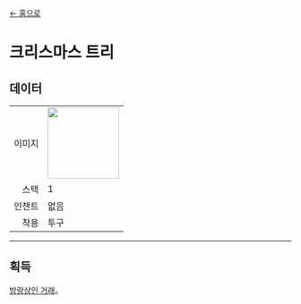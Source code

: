 [← 홈으로](../)
# 크리스마스 트리

## 데이터
<table>
    <tr><td align="end">이미지</td><td><img src="https://i.imgur.com/Xko144w.png" width="128"/></td></tr>
    <tr><td align="end">스택</td><td>1</td></tr>
    <tr><td align="end">인챈트</td><td>없음</td></tr>
    <tr><td align="end">착용</td><td>투구</td></tr>
</table>

---

## 획득
[방랑상인 거래](../feature/enhanced_wandering_trader.md)。

